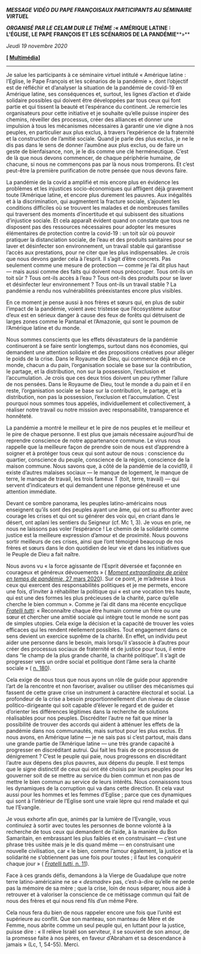 ***MESSAGE VIDÉO DU PAPE FRANÇOIS******AUX PARTICIPANTS AU SÉMINAIRE VIRTUEL***

***ORGANISÉ PAR LE CELAM DUR LE THÈME :*« AMÉRIQUE LATINE : L'ÉGLISE, LE PAPE FRANÇOIS ET LES SCÉNARIOS DE LA PANDÉMIE****»**

*Jeudi 19 novembre 2020*

**[ [Multimédia](http://w2.vatican.va/content/francesco/fr/events/event.dir.html/content/vaticanevents/fr/2020/11/19/videomessaggio-americalatina.html)]**

* * *

Je salue les participants à ce séminaire virtuel intitulé « Amérique latine : l’Eglise, le Pape François et les scénarios de la pandémie », dont l’objectif est de réfléchir et d’analyser la situation de la pandémie de covid-19 en Amérique latine, ses conséquences et, surtout, les lignes d’action et d’aide solidaire possibles qui doivent être développées par tous ceux qui font partie et qui tissent la beauté et l’espérance du continent. Je remercie les organisateurs pour cette initiative et je souhaite qu’elle puisse inspirer des chemins, réveiller des processus, créer des alliances et donner une impulsion à tous les mécanismes nécessaires à garantir une vie digne à nos peuples, en particulier aux plus exclus, à travers l’expérience de la fraternité et la construction de l’amitié sociale. Quand je parle des plus exclus, je ne le dis pas dans le sens de donner l’aumône aux plus exclus, ou de faire un geste de bienfaisance, non, je le dis comme une clé herméneutique. C’est de là que nous devons commencer, de chaque périphérie humaine, de chacune, si nous ne commençons pas par là nous nous tromperons. Et c’est peut-être la première purification de notre pensée que nous devons faire.

La pandémie de la covid a amplifié et mis encore plus en évidence les problèmes et les injustices socio-économiques qui affligent déjà gravement toute l’Amérique latine, et encore plus durement les pauvres. Aux inégalités et à la discrimination, qui augmentent la fracture sociale, s’ajoutent les conditions difficiles où se trouvent les malades et de nombreuses familles qui traversent des moments d’incertitude et qui subissent des situations d’injustice sociale. Et cela apparaît évident quand on constate que tous ne disposent pas des ressources nécessaires pour adopter les mesures élémentaires de protection contre la covid-19 : un toit sûr où pouvoir pratiquer la distanciation sociale, de l’eau et des produits sanitaires pour se laver et désinfecter son environnement, un travail stable qui garantisse l’accès aux prestations, pour ne citer que les plus indispensables. Je crois que nous devons garder cela à l’esprit. Il s’agit d’être concrets. Pas seulement comme une mesure de protection — comme je l’ai dit plus haut — mais aussi comme des faits qui doivent nous préoccuper. Tous ont-ils un toit sûr ? Tous ont-ils accès à l’eau ? Tous ont-ils des produits pour se laver et désinfecter leur environnement ? Tous ont-ils un travail stable ? La pandémie a rendu nos vulnérabilités préexistantes encore plus visibles.

En ce moment je pense aussi à nos frères et sœurs qui, en plus de subir l’impact de la pandémie, voient avec tristesse que l’écosystème autour d’eux est en sérieux danger à cause des feux de forêts qui détruisent de larges zones comme le Pantanal et l’Amazonie, qui sont le poumon de l’Amérique latine et du monde.

Nous sommes conscients que les effets dévastateurs de la pandémie continueront à se faire sentir longtemps, surtout dans nos économies, qui demandent une attention solidaire et des propositions créatives pour alléger le poids de la crise. Dans le Royaume de Dieu, qui commence déjà en ce monde, chacun a du pain, l’organisation sociale se base sur la contribution, le partage, et la distribution, non sur la possession, l’exclusion et l’accumulation. Je crois que ces deux trios doivent un peu rythmer l’allure de nos pensées. Dans le Royaume de Dieu, tout le monde a du pain et il en reste, l’organisation sociale se base sur la contribution, le partage, et la distribution, non pas la possession, l’exclusion et l’accumulation. C’est pourquoi nous sommes tous appelés, individuellement et collectivement, à réaliser notre travail ou notre mission avec responsabilité, transparence et honnêteté.

La pandémie a montré le meilleur et le pire de nos peuples et le meilleur et le pire de chaque personne. Il est plus que jamais nécessaire aujourd’hui de reprendre conscience de notre appartenance commune. Le virus nous rappelle que la meilleure façon de prendre soin de nous est d’apprendre à soigner et à protéger tous ceux qui sont autour de nous : conscience du quartier, conscience du peuple, conscience de la région, conscience de la maison commune. Nous savons que, à côté de la pandémie de la covid19, il existe d’autres malaises sociaux — le manque de logement, le manque de terre, le manque de travail, les trois fameux T (toit, terre, travail) — qui servent d’indicateurs et qui demandent une réponse généreuse et une attention immédiate.

Devant ce sombre panorama, les peuples latino-américains nous enseignent qu’ils sont des peuples ayant une âme, qui ont su affronter avec courage les crises et qui ont su générer des voix qui, en criant dans le désert, ont aplani les sentiers du Seigneur (cf. Mc 1, 3). Je vous en prie, ne nous ne laissons pas voler l’espérance ! Le chemin de la solidarité comme justice est la meilleure expression d’amour et de proximité. Nous pouvons sortir meilleurs de ces crises, ainsi que l’ont témoigné beaucoup de nos frères et sœurs dans le don quotidien de leur vie et dans les initiatives que le Peuple de Dieu a fait naître.

Nous avons vu « la force agissante de l’Esprit déversée et façonnée en courageux et généreux dévouements » ( [*Moment extraordinaire de prière en temps de pandémie*, 27 mars 2020](http://www.vatican.va/content/francesco/fr/events/event.dir.html/content/vaticanevents/fr/2020/3/27/uniti-in-preghiera.html)). Sur ce point, je m’adresse à tous ceux qui exercent des responsabilités politiques et je me permets, encore une fois, d’inviter à réhabiliter la politique qui « est une vocation très haute, qui est une des formes les plus précieuses de la charité, parce qu’elle cherche le bien commun ». Comme je l’ai dit dans ma récente encyclique *[Fratelli tutti](http://www.vatican.va/content/francesco/fr/encyclicals/documents/papa-francesco_20201003_enciclica-fratelli-tutti.html)*: « Reconnaître chaque être humain comme un frère ou une sœur et chercher une amitié sociale qui intègre tout le monde ne sont pas de simples utopies. Cela exige la décision et la capacité de trouver les voies efficaces qui les rendent réellement possibles. Tout engagement dans ce sens devient un exercice suprême de la charité. En effet, un individu peut aider une personne dans le besoin, mais lorsqu’il s’associe à d’autres pour créer des processus sociaux de fraternité et de justice pour tous, il entre dans “le champ de la plus grande charité, la charité politique”. Il s’agit de progresser vers un ordre social et politique dont l’âme sera la charité sociale » ( [n. 180](http://www.vatican.va/content/francesco/fr/encyclicals/documents/papa-francesco_20201003_enciclica-fratelli-tutti.html#180)).

Cela exige de nous tous que nous ayons un rôle de guide pour apprendre l’art de la rencontre et non favoriser, avaliser ou utiliser des mécanismes qui fassent de cette grave crise un instrument à caractère électoral et social. La profondeur de la crise a besoin proportionnellement d’un niveau de classe politico-dirigeante qui soit capable d’élever le regard et de guider et d’orienter les différences légitimes dans la recherche de solutions réalisables pour nos peuples. Discréditer l’autre ne fait que miner la possibilité de trouver des accords qui aident à atténuer les effets de la pandémie dans nos communautés, mais surtout pour les plus exclus. Et nous avons, en Amérique latine — je ne sais pas si c’est partout, mais dans une grande partie de l’Amérique latine — une très grande capacité à progresser en discréditant autrui. Qui fait les frais de ce processus de dénigrement ? C’est le peuple qui paie, nous progressons en discréditant l’autre aux dépens des plus pauvres, aux dépens du peuple. Il est temps que le signe distinctif de ceux qui ont été choisis par leurs peuples pour les gouverner soit de se mettre au service du bien commun et non pas de mettre le bien commun au service de leurs intérêts. Nous connaissons tous les dynamiques de la corruption qui va dans cette direction. Et cela vaut aussi pour les hommes et les femmes d’Eglise ; parce que ces dynamiques qui sont à l’intérieur de l’Eglise sont une vraie lèpre qui rend malade et qui tue l’Evangile.

Je vous exhorte afin que, animés par la lumière de l’Evangile, vous continuiez à sortir avec toutes les personnes de bonne volonté à la recherche de tous ceux qui demandent de l’aide, à la manière du Bon Samaritain, en embrassant les plus faibles et en construisant — c’est une phrase très usitée mais je le dis quand même — en construisant une nouvelle civilisation, car « le bien, comme l’amour également, la justice et la solidarité ne s’obtiennent pas une fois pour toutes ; il faut les conquérir chaque jour » ( [*Fratelli tutti*, n. 11](http://www.vatican.va/content/francesco/fr/encyclicals/documents/papa-francesco_20201003_enciclica-fratelli-tutti.html#11)).

Face à ces grands défis, demandons à la Vierge de Guadalupe que notre terre latino-américaine ne se « *desmadre*» pas, c’est-à-dire qu’elle ne perde pas la mémoire de sa mère ; que la crise, loin de nous séparer, nous aide à retrouver et à valoriser la conscience de ce métissage commun qui fait de nous des frères et qui nous rend fils d’un même Père.

Cela nous fera du bien de nous rappeler encore une fois que l’unité est supérieure au conflit. Que son manteau, son manteau de Mère et de Femme, nous abrite comme un seul peuple qui, en luttant pour la justice, puisse dire : « Il relève Israël son serviteur, il se souvient de son amour, de la promesse faite à nos pères, en faveur d’Abraham et sa descendance à jamais » (Lc, 1, 54-55). Merci.